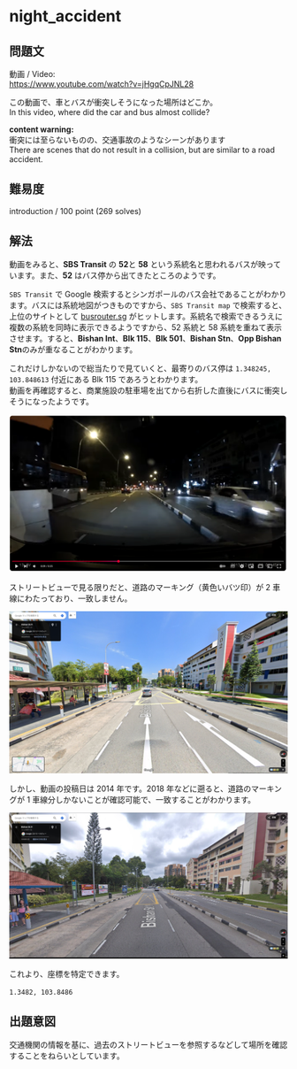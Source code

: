 # night_accident

## 問題文

動画 / Video:  
https://www.youtube.com/watch?v=jHgqCpJNL28

この動画で、車とバスが衝突しそうになった場所はどこか。  
In this video, where did the car and bus almost collide?

**content warning:**  
衝突には至らないものの、交通事故のようなシーンがあります  
There are scenes that do not result in a collision, but are similar to a road accident.


## 難易度

introduction / 100 point (269 solves)

## 解法

動画をみると、**SBS Transit** の **52**と **58** という系統名と思われるバスが映っています。また、**52** はバス停から出てきたところのようです。

`SBS Transit` で Google 検索するとシンガポールのバス会社であることがわかります。バスには系統地図がつきものですから、`SBS Transit map` で検索すると、上位のサイトとして [busrouter.sg](https://busrouter.sg/) がヒットします。系統名で検索できるうえに複数の系統を同時に表示できるようですから、52 系統と 58 系統を重ねて表示させます。すると、**Bishan Int**、**Blk 115**、**Blk 501**、**Bishan Stn**、**Opp Bishan Stn**のみが重なることがわかります。

これだけしかないので総当たりで見ていくと、最寄りのバス停は `1.348245, 103.848613` 付近にある Blk 115 であろうとわかります。  
動画を再確認すると、商業施設の駐車場を出てから右折した直後にバスに衝突しそうになったようです。

![](./video.png)

ストリートビューで見る限りだと、道路のマーキング（黄色いバツ印）が 2 車線にわたっており、一致しません。

![](./2024.png)

しかし、動画の投稿日は 2014 年です。2018 年などに遡ると、道路のマーキングが 1 車線分しかないことが確認可能で、一致することがわかります。

![](./2018.png)

これより、座標を特定できます。

`1.3482, 103.8486`

## 出題意図

交通機関の情報を基に、過去のストリートビューを参照するなどして場所を確認することをねらいとしています。